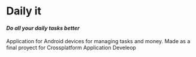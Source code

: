 # Daily it
#### _Do all your daily tasks better_

Application for Android devices for managing tasks and money. Made as a final proyect for Crossplatform Application Develeop
